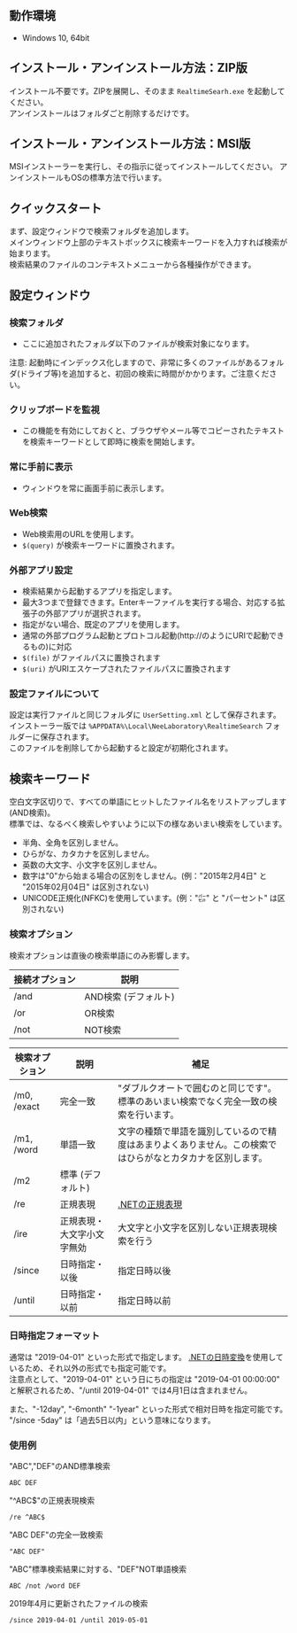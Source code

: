 ## 動作環境

  * Windows 10, 64bit

## インストール・アンインストール方法：ZIP版

  インストール不要です。ZIPを展開し、そのまま `RealtimeSearh.exe` を起動してください。  
  アンインストールはフォルダごと削除するだけです。

## インストール・アンインストール方法：MSI版

  MSIインストーラーを実行し、その指示に従ってインストールしてください。
  アンインストールもOSの標準方法で行います。

## クイックスタート

まず、設定ウィンドウで検索フォルダを追加します。  
メインウィンドウ上部のテキストボックスに検索キーワードを入力すれば検索が始まります。  
検索結果のファイルのコンテキストメニューから各種操作ができます。


## 設定ウィンドウ

### 検索フォルダ

* ここに追加されたフォルダ以下のファイルが検索対象になります。

注意: 起動時にインデックス化しますので、非常に多くのファイルがあるフォルダ(ドライブ等)を追加すると、初回の検索に時間がかかります。ご注意ください。

### クリップボードを監視

* この機能を有効にしておくと、ブラウザやメール等でコピーされたテキストを検索キーワードとして即時に検索を開始します。

### 常に手前に表示

* ウィンドウを常に画面手前に表示します。

### Web検索

* Web検索用のURLを使用します。
* `$(query)` が検索キーワードに置換されます。


### 外部アプリ設定

* 検索結果から起動するアプリを指定します。
* 最大3つまで登録できます。Enterキーファイルを実行する場合、対応する拡張子の外部アプリが選択されます。
* 指定がない場合、既定のアプリを使用します。
* 通常の外部プログラム起動とプロトコル起動(http://のようにURIで起動できるもの)に対応
* `$(file)` がファイルパスに置換されます
* `$(uri)` がURIエスケープされたファイルパスに置換されます


### 設定ファイルについて

設定は実行ファイルと同じフォルダに `UserSetting.xml` として保存されます。  
インストーラー版では `%APPDATA%\Local\NeeLaboratory\RealtimeSearch` フォルダーに保存されます。   
このファイルを削除してから起動すると設定が初期化されます。


## 検索キーワード

空白文字区切りで、すべての単語にヒットしたファイル名をリストアップします(AND検索)。  
標準では、なるべく検索しやすいように以下の様なあいまい検索をしています。

* 半角、全角を区別しません。
* ひらがな、カタカナを区別しません。
* 英数の大文字、小文字を区別しません。
* 数字は"0"から始まる場合の区別をしません。(例："2015年2月4日" と "2015年02月04日" は区別されない)
* UNICODE正規化(NFKC)を使用しています。(例："㌫" と "パーセント" は区別されない)

### 検索オプション

検索オプションは直後の検索単語にのみ影響します。

接続オプション|説明
-|-
/and|AND検索 (デフォルト)
/or|OR検索
/not|NOT検索

検索オプション|説明|補足
-|-|-
/m0, /exact|完全一致| "ダブルクオートで囲むのと同じです"。標準のあいまい検索でなく完全一致の検索を行います。
/m1, /word|単語一致| 文字の種類で単語を識別しているので精度はあまりよくありません。この検索ではひらがなとカタカナを区別します。
/m2|標準 (デフォルト)|
/re|正規表現| [.NETの正規表現](https://docs.microsoft.com/ja-jp/dotnet/standard/base-types/regular-expression-language-quick-reference)
/ire|正規表現・大文字小文字無効|大文字と小文字を区別しない正規表現検索を行う
/since|日時指定・以後|指定日時以後
/until|日時指定・以前|指定日時以前

### 日時指定フォーマット

通常は "2019-04-01" といった形式で指定します。 [.NETの日時変換](https://docs.microsoft.com/ja-jp/dotnet/standard/base-types/parsing-datetime)を使用しているため、それ以外の形式でも指定可能です。  
注意点として、"2019-04-01" という日にちの指定は "2019-04-01 00:00:00" と解釈されるため、"/until 2019-04-01" では4月1日は含まれません。

また、"-12day", "-6month" "-1year" といった形式で相対日時を指定可能です。  
"/since -5day" は「過去5日以内」という意味になります。 

### 使用例

"ABC","DEF"のAND標準検索 

    ABC DEF

"^ABC$"の正規表現検索 

    /re ^ABC$

"ABC DEF"の完全一致検索 

    "ABC DEF"

"ABC"標準検索結果に対する、"DEF"NOT単語検索 

    ABC /not /word DEF

2019年4月に更新されたファイルの検索

    /since 2019-04-01 /until 2019-05-01

